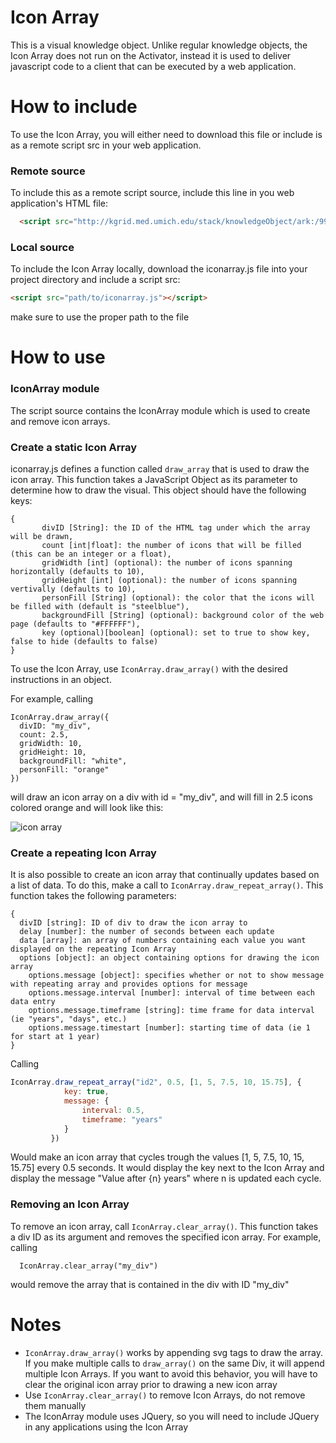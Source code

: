 # Icon Array
This is a visual knowledge object. Unlike regular knowledge objects, the Icon Array does not run on the Activator, instead it is used to deliver javascript code to a client that can be executed by a web application.

# How to include
To use the Icon Array, you will either need to download this file or include is as a remote script src in your web application.

### Remote source
To include this as a remote script source, include this line in you web application's HTML file:
```HTML
  <script src="http://kgrid.med.umich.edu/stack/knowledgeObject/ark:/99999/fk40s01p75/payload/content"></script>
```

### Local source
To include the Icon Array locally, download the iconarray.js file into your project directory and include a script src:
```HTML
<script src="path/to/iconarray.js"></script>
```
make sure to use the proper path to the file

# How to use

### IconArray module
The script source contains the IconArray module which is used to create and remove icon arrays.

### Create a static Icon Array
iconarray.js defines a function called `draw_array` that is used to draw the icon array. This function takes a JavaScript Object as its parameter to determine how to draw the visual. This object should have the following keys:
```
{
       divID [String]: the ID of the HTML tag under which the array will be drawn,
       count [int|float]: the number of icons that will be filled (this can be an integer or a float),
       gridWidth [int] (optional): the number of icons spanning horizontally (defaults to 10),
       gridHeight [int] (optional): the number of icons spanning vertivally (defaults to 10),
       personFill [String] (optional): the color that the icons will be filled with (default is "steelblue"),
       backgroundFill [String] (optional): background color of the web page (defaults to "#FFFFFF"),
       key (optional)[boolean] (optional): set to true to show key, false to hide (defaults to false)
}
```

To use the Icon Array, use `IconArray.draw_array()` with the desired instructions in an object.

For example, calling
```
IconArray.draw_array({
  divID: "my_div", 
  count: 2.5, 
  gridWidth: 10, 
  gridHeight: 10,
  backgroundFill: "white", 
  personFill: "orange"
})
``` 
will draw an icon array on a div with id = "my_div", and will fill in 2.5 icons colored orange and will look like this:

![icon array](https://github.com/kgrid/icon-array/blob/master/icon-array-example.png)


### Create a repeating Icon Array
It is also possible to create an icon array that continually updates based on a list of data. To do this, make a call to `IconArray.draw_repeat_array()`. This function takes the following parameters:
```
{
  divID [string]: ID of div to draw the icon array to
  delay [number]: the number of seconds between each update
  data [array]: an array of numbers containing each value you want displayed on the repeating Icon Array
  options [object]: an object containing options for drawing the icon array
    options.message [object]: specifies whether or not to show message with repeating array and provides options for message
    options.message.interval [number]: interval of time between each data entry
    options.message.timeframe [string]: time frame for data interval (ie "years", "days", etc.) 
    options.message.timestart [number]: starting time of data (ie 1 for start at 1 year)
}
```
Calling
```javascript
IconArray.draw_repeat_array("id2", 0.5, [1, 5, 7.5, 10, 15.75], {
            key: true, 
            message: {
                interval: 0.5,
                timeframe: "years"
            }
         })
```
Would make an icon array that cycles trough the values [1, 5, 7.5, 10, 15, 15.75] every 0.5 seconds. It would display the key next to the Icon Array and display the message "Value after {n} years" where n is updated each cycle.

### Removing an Icon Array
To remove an icon array, call `IconArray.clear_array()`. This function takes a div ID as its argument and removes the specified icon array.
For example, calling
```
  IconArray.clear_array("my_div")
 ```
 would remove the array that is contained in the div with ID "my_div"

# Notes
  * `IconArray.draw_array()` works by appending svg tags to draw the array. If you make multiple calls to `draw_array()` on the same Div, it will append multiple Icon Arrays. If you want to avoid this behavior, you will have to clear the original icon array prior to drawing a new icon array
  * Use `IconArray.clear_array()` to remove Icon Arrays, do not remove them manually
  * The IconArray module uses JQuery, so you will need to include JQuery in any applications using the Icon Array
